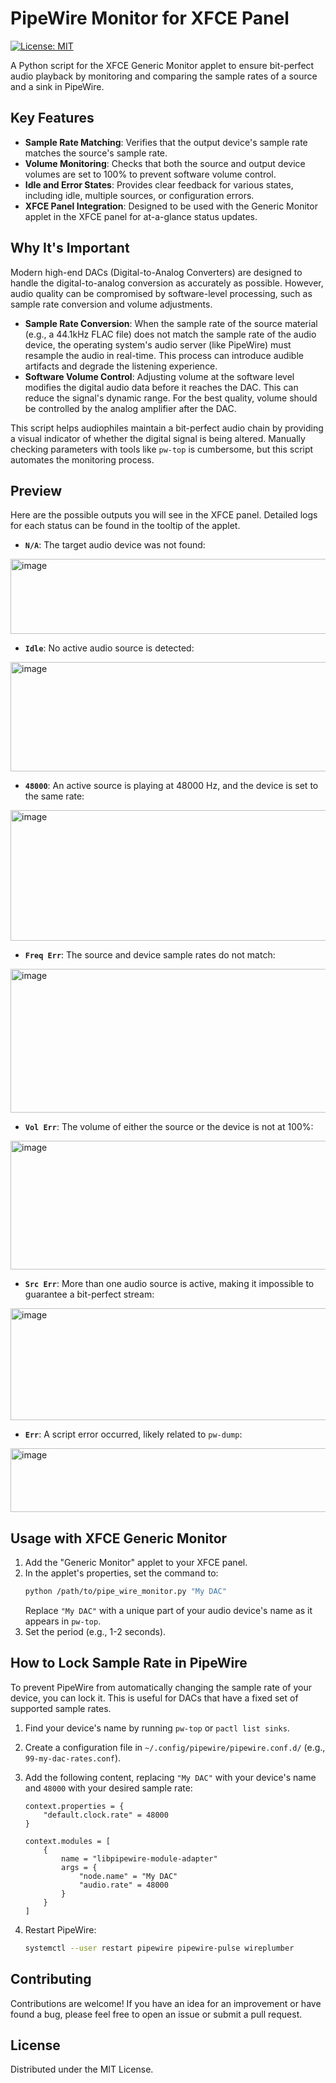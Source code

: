 # PipeWire Monitor for XFCE Panel

[![License: MIT](https://img.shields.io/badge/License-MIT-yellow.svg)](https://opensource.org/licenses/MIT)

A Python script for the XFCE Generic Monitor applet to ensure bit-perfect audio playback by monitoring and comparing the sample rates of a source and a sink in PipeWire.

## Key Features

- **Sample Rate Matching**: Verifies that the output device's sample rate matches the source's sample rate.
- **Volume Monitoring**: Checks that both the source and output device volumes are set to 100% to prevent software volume control.
- **Idle and Error States**: Provides clear feedback for various states, including idle, multiple sources, or configuration errors.
- **XFCE Panel Integration**: Designed to be used with the Generic Monitor applet in the XFCE panel for at-a-glance status updates.

## Why It's Important

Modern high-end DACs (Digital-to-Analog Converters) are designed to handle the digital-to-analog conversion as accurately as possible. However, audio quality can be compromised by software-level processing, such as sample rate conversion and volume adjustments.

- **Sample Rate Conversion**: When the sample rate of the source material (e.g., a 44.1kHz FLAC file) does not match the sample rate of the audio device, the operating system's audio server (like PipeWire) must resample the audio in real-time. This process can introduce audible artifacts and degrade the listening experience.
- **Software Volume Control**: Adjusting volume at the software level modifies the digital audio data before it reaches the DAC. This can reduce the signal's dynamic range. For the best quality, volume should be controlled by the analog amplifier after the DAC.

This script helps audiophiles maintain a bit-perfect audio chain by providing a visual indicator of whether the digital signal is being altered. Manually checking parameters with tools like `pw-top` is cumbersome, but this script automates the monitoring process.

## Preview

Here are the possible outputs you will see in the XFCE panel. Detailed logs for each status can be found in the tooltip of the applet.

- **`N/A`**: The target audio device was not found:
<img width="650" height="120" alt="image" src="https://github.com/user-attachments/assets/bd5c6fea-6d49-4aaf-823a-969326751b5d" />

- **`Idle`**: No active audio source is detected:
<img width="650" height="175" alt="image" src="https://github.com/user-attachments/assets/c84ff7c8-ccfa-46d1-b0a4-38938e40f628" />

- **`48000`**: An active source is playing at 48000 Hz, and the device is set to the same rate:
<img width="650" height="209" alt="image" src="https://github.com/user-attachments/assets/ded6307a-8480-4929-b874-38bc51eafa74" />

- **`Freq Err`**: The source and device sample rates do not match:
<img width="650" height="230" alt="image" src="https://github.com/user-attachments/assets/407263fc-6e32-40bf-8e56-a930b5731ffe" />

- **`Vol Err`**: The volume of either the source or the device is not at 100%:
<img width="650" height="206" alt="image" src="https://github.com/user-attachments/assets/da3ef0dd-5633-43a6-bdcb-d3e671b32c40" />

- **`Src Err`**: More than one audio source is active, making it impossible to guarantee a bit-perfect stream:
<img width="650" height="179" alt="image" src="https://github.com/user-attachments/assets/a987542a-e019-40ec-966a-c0fdc0c1868c" />

- **`Err`**: A script error occurred, likely related to `pw-dump`:
<img width="650" height="102" alt="image" src="https://github.com/user-attachments/assets/f22c345c-9453-46b8-bdec-444a067a2e70" />


## Usage with XFCE Generic Monitor

1.  Add the "Generic Monitor" applet to your XFCE panel.
2.  In the applet's properties, set the command to:
    ```bash
    python /path/to/pipe_wire_monitor.py "My DAC"
    ```
    Replace `"My DAC"` with a unique part of your audio device's name as it appears in `pw-top`.
3.  Set the period (e.g., 1-2 seconds).

## How to Lock Sample Rate in PipeWire

To prevent PipeWire from automatically changing the sample rate of your device, you can lock it. This is useful for DACs that have a fixed set of supported sample rates.

1.  Find your device's name by running `pw-top` or `pactl list sinks`.
2.  Create a configuration file in `~/.config/pipewire/pipewire.conf.d/` (e.g., `99-my-dac-rates.conf`).
3.  Add the following content, replacing `"My DAC"` with your device's name and `48000` with your desired sample rate:

    ```
    context.properties = {
        "default.clock.rate" = 48000
    }

    context.modules = [
        {
            name = "libpipewire-module-adapter"
            args = {
                "node.name" = "My DAC"
                "audio.rate" = 48000
            }
        }
    ]
    ```

4.  Restart PipeWire:
    ```bash
    systemctl --user restart pipewire pipewire-pulse wireplumber
    ```

## Contributing

Contributions are welcome! If you have an idea for an improvement or have found a bug, please feel free to open an issue or submit a pull request.

## License

Distributed under the MIT License.
